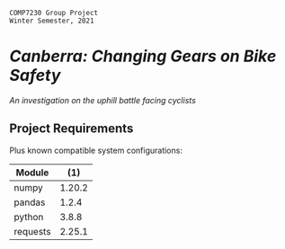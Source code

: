     COMP7230 Group Project
    Winter Semester, 2021

# _Canberra: Changing Gears on Bike Safety_
_An investigation on the uphill battle facing cyclists_

## Project Requirements

Plus known compatible system configurations:

| Module | (1) |
|--------|--------|
| numpy | 1.20.2 |
| pandas | 1.2.4 |
| python | 3.8.8 |
| requests | 2.25.1 |
